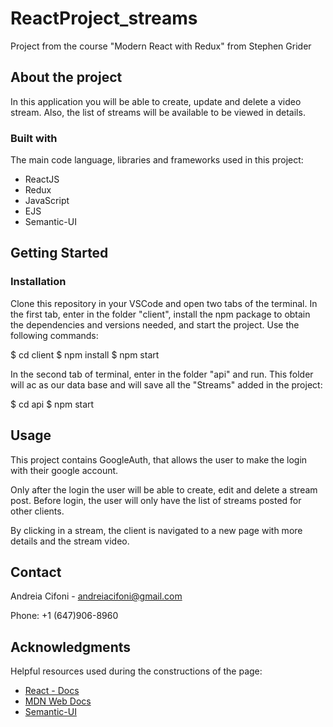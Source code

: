 # ReactProject_streams
Project from the course "Modern React with Redux" from Stephen Grider

## About the project
In this application you will be able to create, update and delete a video stream. Also, the list of streams will be available to be viewed in details. 
    
### Built with
The main code language, libraries and frameworks used in this project:

* ReactJS
* Redux
* JavaScript
* EJS
* Semantic-UI


## Getting Started
### Installation 

Clone this repository in your VSCode and open two tabs of the terminal. In the first tab, enter in the folder "client", install the npm package to obtain the dependencies and versions needed, and start the project. Use the following commands:

$ cd client
$ npm install
$ npm start

In the second tab of terminal, enter in the folder "api" and run. This folder will ac as our data base and will save all the "Streams" added in the project:

$ cd api
$ npm start

## Usage

This project contains GoogleAuth, that allows the user to make the login with their google account. 

Only after the login the user will be able to create, edit and delete a stream post. Before login, the user will only have the list of streams posted for other clients.

By clicking in a stream, the client is navigated to a new page with more details and the stream video.

## Contact
Andreia Cifoni - andreiacifoni@gmail.com

Phone: +1 (647)906-8960

## Acknowledgments
Helpful resources used during the constructions of the page:
- [React - Docs](https://reactjs.org/)
- [MDN Web Docs](https://developer.mozilla.org/en-US/)
- [Semantic-UI](https://semantic-ui.com/)


